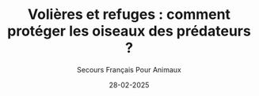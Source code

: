 ---
title: "Volières et refuges : comment protéger les oiseaux des prédateurs ?"
slug: "refuge-oiseaux"
date: "28-02-2025"
author: "Secours Français Pour Animaux"
image: "/oiseaux_article.jpg"
text1: |
  Un drame dans notre refuge : des rats attaquent notre volière
  La vie en refuge n’est pas toujours paisible. Récemment, nous avons été confrontés à un véritable désastre dans notre volière. Des rats ont creusé des galeries sous le sol et ont attaqué nos cailles, provoquant leur perte. Face à cette situation dramatique, nous avons immédiatement pris des mesures pour sécuriser l’espace et éviter que cela ne se reproduise.
text2: |
  Comment protéger une volière des rats et autres prédateurs ?
  Les refuges pour oiseaux doivent constamment s’adapter aux menaces extérieures. Voici quelques solutions essentielles pour garantir leur sécurité :
  - Un sol renforcé : Nous avons entièrement refait le sol avec des dalles gravillonnées et des parpaings pour empêcher toute intrusion souterraine. Ce type de sol    empêche les rats de creuser et d’accéder à l’intérieur de l’enclos. 
  - Un grillage adapté : Opter pour un grillage à mailles très fines empêche les rongeurs et autres nuisibles de pénétrer dans la volière. 
  - Une structure hermétique : Il est important de vérifier régulièrement les points faibles où les prédateurs pourraient s’introduire (trous, espaces sous les portes, ouvertures mal fixées).
  - Un environnement propre : Un terrain régulièrement nettoyé réduit l’attractivité pour les nuisibles en évitant que de la nourriture reste accessible.
text3: |
  Pourquoi ces précautions sont essentielles ?
  Les rats et autres prédateurs ne sont pas simplement attirés par la nourriture, ils peuvent également s’en prendre directement aux oiseaux. Un refuge bien sécurisé permet de garantir le bien-être des animaux et d’éviter des drames comme celui que nous avons vécu.
  Grâce à notre travail et aux améliorations apportées, notre volière est désormais totalement protégée, et nos pigeons peuvent vivre en toute sérénité.
text4: |
  Comment aider les refuges à sécuriser leurs installations ?
  Nous sommes une association à but non lucratif, et chaque amélioration nécessite des ressources. Si vous souhaitez nous aider, voici comment vous pouvez contribuer :
  🐦 Faire un don pour nous permettre d’acheter du matériel adapté.
  🐦 Devenir bénévole et nous aider lors des aménagements et entretiens du refuge.
  🐦 Parrainer un oiseau et contribuer à ses soins et à son bien-être.
text5: |
  Contactez le Secours Français pour Animaux et participez à la protection des volatiles en refuge !
  Au 06.69.97.76.41
text6: |
---
